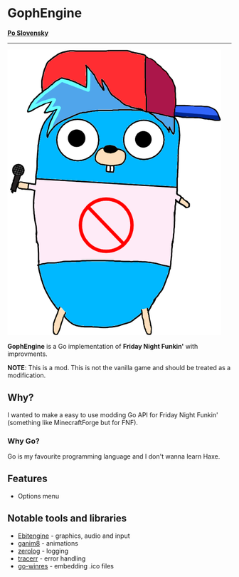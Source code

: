 # GophEngine

**[Po Slovensky](https://github.com/MatusOllah/gophengine/blob/main/README_sk.md)**

---

![bf-gopher](https://github.com/MatusOllah/gophengine/blob/main/bf-gopher.png)

**GophEngine** is a Go implementation of **Friday Night Funkin'** with improvments.

**NOTE**: This is a mod. This is not the vanilla game and should be treated as a modification.

## Why?

I wanted to make a easy to use modding Go API for Friday Night Funkin' (something like MinecraftForge but for FNF).

### Why Go?

Go is my favourite programming language and I don't wanna learn Haxe.

## Features

- Options menu

## Notable tools and libraries

- [Ebitengine](https://github.com/hajimehoshi/ebiten) - graphics, audio and input
- [ganim8](https://github.com/yohamta/ganim8) - animations
- [zerolog](https://github.com/rs/zerolog) - logging
- [tracerr](https://github.com/ztrue/tracerr) - error handling
- [go-winres](https://github.com/tc-hib/go-winres) - embedding .ico files
